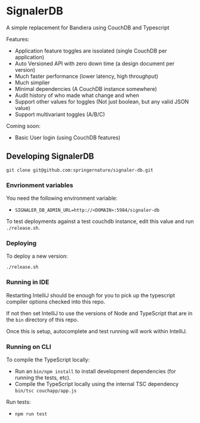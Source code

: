 # SignalerDB
A simple replacement for Bandiera using CouchDB and Typescript

Features:
  * Application feature toggles are issolated (single CouchDB per application)
  * Auto Versioned API with zero down time (a design document per version)
  * Much faster performance (lower latency, high throughput)
  * Much simplier
  * Minimal dependencies (A CouchDB instance somewhere)
  * Audit history of who made what change and when
  * Support other values for toggles (Not just boolean, but any valid JSON value)
  * Support multivariant toggles (A/B/C)

Coming soon:
  * Basic User login (using CouchDB features)
 
## Developing SignalerDB

`git clone git@github.com:springernature/signaler-db.git`

### Envrionment variables

You need the following environment variable:

 * `SIGNALER_DB_ADMIN_URL=http://<DOMAIN>:5984/signaler-db`

To test deployments against a test couchdb instance, edit this value and run `./release.sh`.

### Deploying

To deploy a new version:

```
./release.sh
```

### Running in IDE

Restarting IntelliJ should be enough for you to pick up the typescript compiler options checked into this repo.

If not then set IntelliJ to use the versions of Node and TypeScript that are in the `bin` directory of this repo.

Once this is setup, autocomplete and test running will work within IntelliJ.

### Running on CLI

To compile the TypeScript locally:

 * Run an `bin/npm install` to install development dependencies (for running the tests, etc).
 * Compile the TypeScript locally using the internal TSC dependency `bin/tsc couchapp/app.js`

Run tests:

 * `npm run test`
